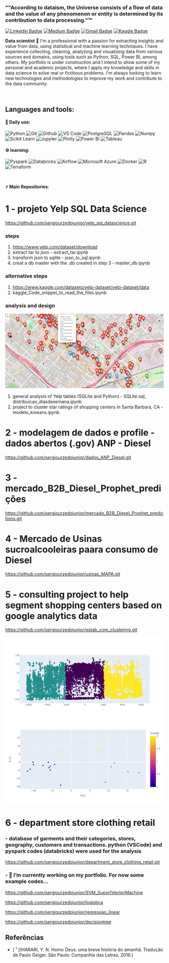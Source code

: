 ### ""According to dataism, the Universe consists of a flow of data and the value of any phenomenon or entity is determined by its contribution to data processing."¹" 
[![Linkedin Badge](https://img.shields.io/badge/-LinkedIn-blue?style=flat-square&logo=Linkedin&logoColor=white&link=https://www.linkedin.com/in/surzedo//)](https://www.linkedin.com/in/surzedo/)
[![Medium Badge](https://img.shields.io/badge/-Medium-black?style=flat-square&logo=Medium&logoColor=white&link=https://https://medium.com/@surzedo)](https://https://medium.com/@surzedo)
[![Gmail Badge](https://img.shields.io/badge/-Gmail-red?style=flat-square&logo=Gmail&logoColor=white&link=sergiourzedojr@gmail.com)](sergiourzedojr@gmail.com)
[![Kaggle Badge](https://img.shields.io/badge/-kaggle-blue?style=flat-square&logo=kaggle&logoColor=white&link=https://https://www.kaggle.com/surzedo)](https://www.kaggle.com/surzedo)



**Data scientist** 🚀 I'm a professional with a passion for extracting insights and value from data, using statistical and machine learning techniques. I have experience collecting, cleaning, analyzing and visualizing data from various sources and domains, using tools such as Python, SQL, Power BI, among others. My portfolio is under construction and I intend to show some of my personal and academic projects, where I apply my knowledge and skills in data science to solve real or fictitious problems. I'm always looking to learn new technologies and methodologies to improve my work and contribute to the data community.

<br>

 ##  **Languages and tools:**

 #### 🎲 Daily use:
 ![Python](https://img.shields.io/badge/-Python-black?style=flat-square&logo=Python)
 ![Git](https://img.shields.io/badge/-Git-black?style=flat-square&logo=Git)
 ![Github](https://img.shields.io/badge/-Github-black?style=flat-square&logo=Github)
 ![VS Code](https://img.shields.io/badge/-VS%20Code-black?style=flat-square&logo=visual-studio-code)
 ![PostgreSQL](https://img.shields.io/badge/-PostgreSQL-black?style=flat-square&logo=PostgreSQL) 
 ![Pandas](https://img.shields.io/badge/-Pandas-black?style=flat-square&logo=Pandas)
 ![Numpy](https://img.shields.io/badge/-Numpy-black?style=flat-square&logo=Numpy)
 ![Scikit Learn](https://img.shields.io/badge/-Scikit%20Learn-black?style=flat-square&logo=scikit-learn)
 ![Jupyter](https://img.shields.io/badge/-Jupyter-black?style=flat-square&logo=Jupyter)
 ![Plotly](https://img.shields.io/badge/-Plotly-black?style=flat-square&logo=Plotly)
 ![Power BI](https://img.shields.io/badge/-Power%20BI-black?style=plastic&logo=Power-BI)
 ![Tableau](https://img.shields.io/badge/-Tableau-black?style=plastic&logo=Tableau)

 #### ⚙️ learning:
 ![Pyspark](https://img.shields.io/badge/-Pyspark-black?style=flat-square&logo=Apache-Spark)
 ![Databricks](https://img.shields.io/badge/-Databricks-black?style=flat-square&logo=Databricks)
 ![Airflow](https://img.shields.io/badge/-Airflow-black?style=flat-square&logo=Apache-Airflow)
 ![Microsoft Azure](https://img.shields.io/badge/-Azure-black?style=flat-square&logo=Microsoft-Azure)
 ![Docker](https://img.shields.io/badge/-Docker-black?style=flat-square&logo=Docker)
 ![R](https://img.shields.io/badge/-R-black?style=flat-square&logo=R)
 ![Terraform](https://img.shields.io/badge/-Terraform-black?style=flat-square&logo=Terraform)
  
 <br>

<b> ⚡ Main Repositories</b>:

# 1 - projeto Yelp SQL Data Science
https://github.com/sergiourzedojunior/yelp_sql_datascience.git
   ### steps
   1. https://www.yelp.com/dataset/download
   2. extract tar to json - extract_tar.ipynb
   3. transform json to sqlite - json_to_sql.ipynb
   4. creat a db master with the .db created in step 3 - master_db.ipynb
   ### alternative steps
   1. https://www.kaggle.com/datasets/yelp-dataset/yelp-dataset/data
   2. kaggle_Code_snippet_to_read_the_files.ipynb
   ### analysis and design
   ![cluster_map](map.png)
   1. general analysis of Yelp tables (SQLite and Python) - SQLite.sql, distribuicao_diasdasemana.ipynb
   2. project to cluster star ratings of shopping centers in Santa Barbara, CA - modelo_kmeans.ipynb

# 2 - modelagem de dados e profile - dados abertos (.gov) ANP - Diesel
https://github.com/sergiourzedojunior/dados_ANP_Diesel.git

# 3 - mercado_B2B_Diesel_Prophet_predições
https://github.com/sergiourzedojunior/mercado_B2B_Diesel_Prophet_predictions.git

# 4 - Mercado de Usinas sucroalcooleiras paara consumo de Diesel
https://github.com/sergiourzedojunior/usinas_MAPA.git

# 5 - consulting project to help segment shopping centers based on google analytics data
https://github.com/sergiourzedojunior/estab_com_clustering.git

![cluster](newplot.png)
![cluster_v1](newplot_v1.png)


# 6 - department store clothing retail 
### - database of garments and their categories, stores, geography, customers and transactions. python (VSCode) and pyspark codes (databricks) were used for the analysis
https://github.com/sergiourzedojunior/department_store_clothing_retail.git

### - 🔭 I’m currently working on my portfolio. For now some example codes...

https://github.com/sergiourzedojunior/SVM_SuportVectorMachine

https://github.com/sergiourzedojunior/logistica

https://github.com/sergiourzedojunior/regressao_linear

https://github.com/sergiourzedojunior/decisiontree


## Referências

 - [ ¹ ](HARARI, Y. N. Homo Deus: uma breve história do amanhã. Tradução de Paulo Geiger. São Paulo: Companhia das Letras, 2016.)
<!--
**sergiourzedojunior/sergiourzedojunior** is a ✨ _special_ ✨ repository because its `README.md` (this file) appears on your GitHub profile.

Here are some ideas to get you started:

- 🔭 I’m currently working on ...
- 🌱 I’m currently learning ...
- 👯 I’m looking to collaborate on ...
- 🤔 I’m looking for help with ...
- 💬 Ask me about ...
- 📫 How to reach me: ...
- 😄 Pronouns: ...
- ⚡ Fun fact: ...
-->

